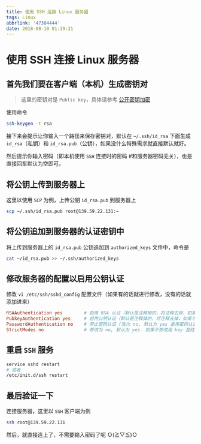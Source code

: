 ```yaml
---
title: 使用 SSH 连接 Linux 服务器
tags: Linux
abbrlink: '47304444'
date: 2018-08-10 01:39:21
---
```

# 使用 SSH 连接 Linux 服务器

## 首先我们要在客户端（本机）生成密钥对

> 这里的密钥对是 `Public key`，具体请参考 [公开密钥加密](https://zh.wikipedia.org/zh/%E5%85%AC%E5%BC%80%E5%AF%86%E9%92%A5%E5%8A%A0%E5%AF%86)

使用命令

```bash
ssh-keygen -t rsa
```

接下来会提示让你输入一个路径来保存密钥对，默认在 `~/.ssh/id_rsa` 下面生成 `id_rsa`（私钥）和 `id_rsa.pub`（公钥），如果没什么特殊需求就直接默认就好。

然后提示你输入密码（即本机使用 `SSH` 连接时的密码 #和服务器密码无关），也是直接回车默认为空即可。

## 将公钥上传到服务器上

这里以使用 `SCP` 为例，上传公钥 `id_rsa.pub` 到服务器上

```bash
scp ~/.ssh/id_rsa.pub root@139.59.22.131:~
```

## 将公钥追加到服务器的认证密钥中

将上传到服务器上的 `id_rsa.pub` 公钥追加到 `authorized_keys` 文件中，命令是

```bash
cat ~/id_rsa.pub >> ~/.ssh/authorized_keys
```

## 修改服务器的配置以启用公钥认证

修改 `vi /etc/ssh/sshd_config` 配置文件（如果有的话就进行修改，没有的话就添加进来）

```conf
RSAAuthentication yes        # 启用 RSA 认证（默认是注释掉的，将注释去掉，如果不是 yes，改为 yes）
PubkeyAuthentication yes     # 启用公钥认证（默认是注释掉的，将注释去掉，如果不是 yes，改为 yes）
PasswordAuthentication no    # 禁止密码认证 (改为 no, 默认为 yes 是用密码认证)
StrictModes no               # 修改为 no, 默认为 yes. 如果不修改用 key 登陆是出现 server refused our key(如果 StrictModes 为 yes 必需保证存放公钥的文件夹的拥有与登陆用户名是相同的.“StrictModes” 设置 ssh 在接收登录请求之前是否检查用户家目录和 rhosts 文件的权限和所有权。这通常是必要的，因为新手经常会把自己的目录和文件设成任何人都有写权限。)
```

## 重启 `SSH` 服务

```bash
service sshd restart
# 或者
/etc/init.d/ssh restart
```

## 最后验证一下

连接服务器，这里以 `SSH` 客户端为例

```bash
ssh root@139.59.22.131
```

然后，就直接连上了，不需要输入密码了呢 Ｏ(≧▽≦)Ｏ